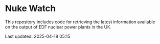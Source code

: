 # Nuke Watch

This repository includes code for retrieving the latest information available on the output of EDF nuclear power plants in the UK.

Last updated: 2025-04-18 05:15